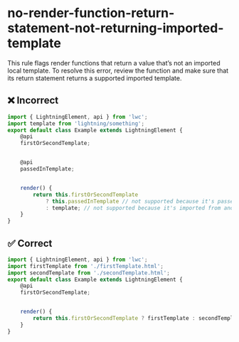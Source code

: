# no-render-function-return-statement-not-returning-imported-template

This rule flags render functions that return a value that’s not an imported local template. To resolve this error, review the function and make sure that its return statement returns a supported imported template.

## ❌ Incorrect

```javascript
import { LightningElement, api } from 'lwc';
import template from 'lightning/something';
export default class Example extends LightningElement {
    @api
    firstOrSecondTemplate;


    @api
    passedInTemplate;


    render() {
        return this.firstOrSecondTemplate
            ? this.passedInTemplate // not supported because it's passed through the prop
            : template; // not supported because it's imported from another module
    }
}
```

## ✅ Correct

```javascript
import { LightningElement, api } from 'lwc';
import firstTemplate from './firstTemplate.html';
import secondTemplate from './secondTemplate.html';
export default class Example extends LightningElement {
    @api
    firstOrSecondTemplate;


    render() {
        return this.firstOrSecondTemplate ? firstTemplate : secondTemplate;
    }
}

```
